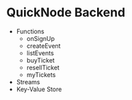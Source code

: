 # QuickNode Backend

- Functions
  - onSignUp
  - createEvent
  - listEvents
  - buyTicket
  - resellTicket
  - myTickets
- Streams
- Key-Value Store
